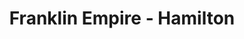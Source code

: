 ---
title: "Franklin Empire - Hamilton"
url: /hamilton/franklin-empire-hamilton/
shop: Elektrisch
---